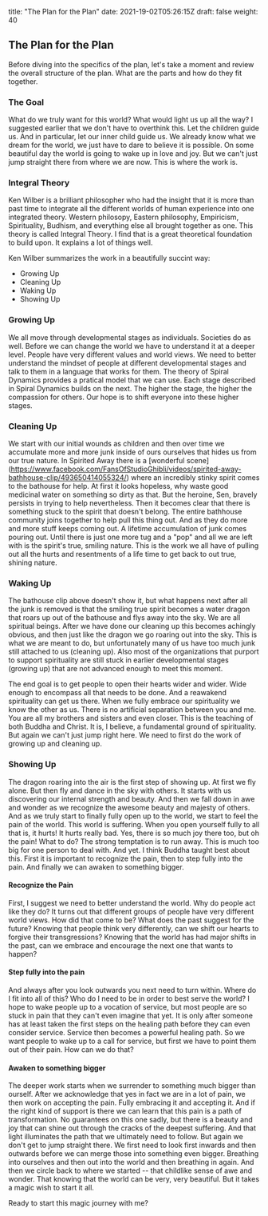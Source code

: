 title: "The Plan for the Plan"
date: 2021-19-02T05:26:15Z
draft: false
weight: 40

## The Plan for the Plan

Before diving into the specifics of the plan, let's take a moment and review the overall structure of the plan. What are the parts and how do they fit together.

### The Goal

What do we truly want for this world? What would light us up all the way? I suggested earlier that we don't have to overthink this. Let the children guide us. And in particular, let our inner child guide us. We already know what we dream for the world, we just have to dare to believe it is possible. On some beautiful day the world is going to wake up in love and joy. But we can't just jump straight there from where we are now. This is where the work is.

### Integral Theory

Ken Wilber is a brilliant philosopher who had the insight that it is more than past time to integrate all the different worlds of human experience into one integrated theory. Western philosopy, Eastern philosophy, Empiricism, Spirituality, Budhism, and everything else all brought together as one. This theory is called Integral Theory. I find that is a great theoretical foundation to build upon. It explains a lot of things well.

Ken Wilber summarizes the work in a beautifully succint way:

* Growing Up
* Cleaning Up
* Waking Up
* Showing Up

### Growing Up

We all move through developmental stages as individuals. Societies do as well. Before we can change the world we have to understand it at a deeper level. People have very different values and world views. We need to better understand the mindset of people at different developmental stages and talk to them in a language that works for them. The theory of Spiral Dynamics provides a pratical model that we can use. Each stage described in Spiral Dynamics builds on the next. The higher the stage, the higher the compassion for others. Our hope is to shift everyone into these higher stages.

### Cleaning Up

We start with our initial wounds as children and then over time we accumulate more and more junk inside of ours ourselves that hides us from our true nature. In Spirited Away there is a [wonderful scene] (https://www.facebook.com/FansOfStudioGhibli/videos/spirited-away-bathhouse-clip/493650414055324/) where an incredibly stinky spirit comes to the bathouse for help. At first it looks hopeless, why waste good medicinal water on something so dirty as that. But the heroine, Sen, bravely persists in trying to help nevertheless. Then it becomes clear that there is something stuck to the spirit that doesn't belong. The entire bathhouse community joins together to help pull this thing out. And as they do more and more stuff keeps coming out. A lifetime accumulation of junk comes pouring out. Until there is just one more tug and a "pop" and all we are left with is the spirit's true, smiling nature. This is the work we all have of pulling out all the hurts and resentments of a life time to get back to out true, shining nature.

### Waking Up

The bathouse clip above doesn't show it, but what happens next after all the junk is removed is that the smiling true spirit becomes a water dragon that roars up out of the bathouse and flys away into the sky. We are all spiritual beings. After we have done our cleaning up this becomes achingly obvious, and then just like the dragon we go roaring out into the sky. This is what we are meant to do, but unfortunately many of us have too much junk still attached to us (cleaning up). Also most of the organizations that purport to support spirituality are still stuck in earlier developmental stages (growing up) that are not advanced enough to meet this moment.

The end goal is to get people to open their hearts wider and wider. Wide enough to encompass all that needs to be done. And a reawakend spirituality can get us there. When we fully embrace our spirituality we know the other as us. There is no artificial separation between you and me. You are all my brothers and sisters and even closer. This is the teaching of both Buddha and Christ. It is, I believe, a fundamental ground of spirituality. But again we can't just jump right here. We need to first do the work of growing up and cleaning up.

### Showing Up

The dragon roaring into the air is the first step of showing up. At first we fly alone. But then fly and dance in the sky with others. It starts with us discovering our internal strength and beauty. And then we fall down in awe and wonder as we recognize the awesome beauty and majesty of others. And as we truly start to finally fully open up to the world, we start to feel the pain of the world. This world is suffering. When you open yourself fully to all that is, it hurts! It hurts really bad. Yes, there is so much joy there too, but oh the pain! What to do? The strong temptation is to run away. This is much too big for one person to deal with. And yet. I think Buddha taught best about this. First it is important to recognize the pain, then to step fully into the pain. And finally we can awaken to something bigger.

#### Recognize the Pain

 First, I suggest we need to better understand the world. Why do people act like they do? It turns out that different groups of people have very different world views. How did that come to be? What does the past suggest for the future? Knowing that people think very differently, can we shift our hearts to forgive their transgressions? Knowing that the world has had major shifts in the past, can we embrace and encourage the next one that wants to happen?

#### Step fully into the pain

And always after you look outwards you next need to turn within. Where do I fit into all of this? Who do I need to be in order to best serve the world?  I hope to wake people up to a vocation of service, but most people are so stuck in pain that they can't even imagine that yet. It is only after someone has at least taken the first steps on the healing path before they can even consider service. Service then becomes a powerful healing path. So we want people to wake up to a call for service, but first we have to point them out of their pain. How can we do that?

#### Awaken to something bigger

The deeper work starts when we surrender to something much bigger than ourself. After we acknowledge that yes in fact we are in a lot of pain, we then work on accepting the pain. Fully embracing it and accepting it. And if the right kind of support is there we can learn that this pain is a path of transformation. No guarantees on this one sadly, but there is a beauty and joy that can shine out through the cracks of the deepest suffering. And that light illuminates the path that we ultimately need to follow. But again we don't get to jump straight there. We first need to look first inwards and then outwards before we can merge those into something even bigger. Breathing into ourselves and then out into the world and then breathing in again.  And then we circle back to where we started -- that childlike sense of awe and wonder. That knowing that the world can be very, very beautiful. But it takes a magic wish to start it all.

Ready to start this magic journey with me?
